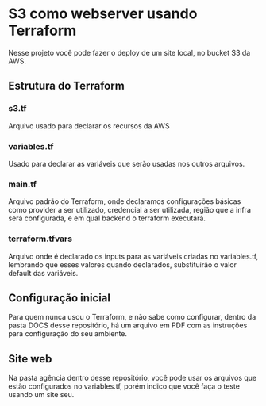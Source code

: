 # S3 como webserver usando Terraform
Nesse projeto você pode fazer o deploy de um site local, no bucket S3 da AWS. 

## Estrutura do Terraform

### s3.tf 
Arquivo usado para declarar os recursos da AWS

### variables.tf
Usado para declarar as variáveis que serão usadas nos outros arquivos.

### main.tf
Arquivo padrão do Terraform, onde declaramos configurações básicas como provider a ser utilizado, credencial a ser utilizada, região que a infra será configurada, e em qual backend o terraform executará.

### terraform.tfvars
Arquivo onde é declarado os inputs para as variáveis criadas no variables.tf, lembrando que esses valores quando declarados, substituirão o valor default das variáveis.

## Configuração inicial
Para quem nunca usou o Terraform, e não sabe como configurar, dentro da pasta DOCS desse repositório, há um arquivo em PDF com as instruções para configuração do seu ambiente. 

## Site web
Na pasta agência dentro desse repositório, você pode usar os arquivos que estão configurados no variables.tf, porém indico que você faça o teste usando um site seu.
